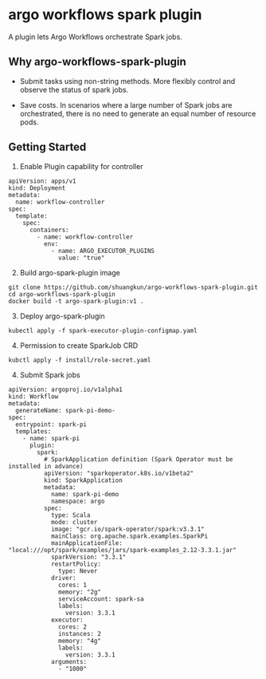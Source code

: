 # argo workflows spark plugin


A plugin lets Argo Workflows orchestrate Spark jobs.


## Why argo-workflows-spark-plugin

* Submit tasks using non-string methods. More flexibly control and observe the status of spark jobs.

* Save costs. In scenarios where a large number of Spark jobs are orchestrated, there is no need to generate an equal number of resource pods.

## Getting Started

1. Enable Plugin capability for controller
```
apiVersion: apps/v1
kind: Deployment
metadata:
  name: workflow-controller
spec:
  template:
    spec:
      containers:
        - name: workflow-controller
          env:
            - name: ARGO_EXECUTOR_PLUGINS
              value: "true"
```
2. Build argo-spark-plugin image

```
git clone https://github.com/shuangkun/argo-workflows-spark-plugin.git
cd argo-workflows-spark-plugin
docker build -t argo-spark-plugin:v1 .
```
3. Deploy argo-spark-plugin
```
kubectl apply -f spark-executor-plugin-configmap.yaml
```

4. Permission to create SparkJob CRD

```
kubctl apply -f install/role-secret.yaml
```

4. Submit Spark jobs
```
apiVersion: argoproj.io/v1alpha1
kind: Workflow
metadata:
  generateName: spark-pi-demo-
spec:
  entrypoint: spark-pi
  templates:
    - name: spark-pi
      plugin:
        spark:
          # SparkApplication definition (Spark Operator must be installed in advance)
          apiVersion: "sparkoperator.k8s.io/v1beta2"
          kind: SparkApplication
          metadata:
            name: spark-pi-demo
            namespace: argo
          spec:
            type: Scala
            mode: cluster
            image: "gcr.io/spark-operator/spark:v3.3.1"
            mainClass: org.apache.spark.examples.SparkPi
            mainApplicationFile: "local:///opt/spark/examples/jars/spark-examples_2.12-3.3.1.jar"
            sparkVersion: "3.3.1"
            restartPolicy:
              type: Never
            driver:
              cores: 1
              memory: "2g"
              serviceAccount: spark-sa
              labels:
                version: 3.3.1
            executor:
              cores: 2
              instances: 2
              memory: "4g"
              labels:
                version: 3.3.1
            arguments:
              - "1000" 
```